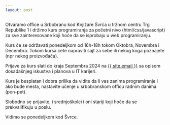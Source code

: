 ```yaml
---
layout: post
---
```


Otvaramo office u Srbobranu kod Knjižare Švrća u tržnom centru Trg Republike 1 i
držimo kurs programiranja za početni nivo (html/css/javascript) za sve zainteresovane koji hoće da se isprobaju u web programiranju.

Kurs će se održavati ponedeljkom od 16h-18h tokom Oktobra, Novembra i Decembra.
Tokom kursa ćete napraviti sajt za sebe ili nekog koga poznajete (npr nekog proizvođača).


Prijave za kurs slati do kraja Septembra 2024 na <a href="mailto:{{ site.email }}">{{ site.email }}</a>
 sa opisom dosadašnjeg iskustva i planova u IT karijeri.

Kurs je besplatan i dobra prilika da vidite da li vas zanima programiranje i
ako bude mesta, nastavite učenje u
srbobranskom officu radnim danima (pon-pet).

Slobodno se prijavite, i srednjoškolci i oni stariji koji hoće da se prekvalifikuju u poslu.

Vidimo se ponedeljkom kod Švrce.
